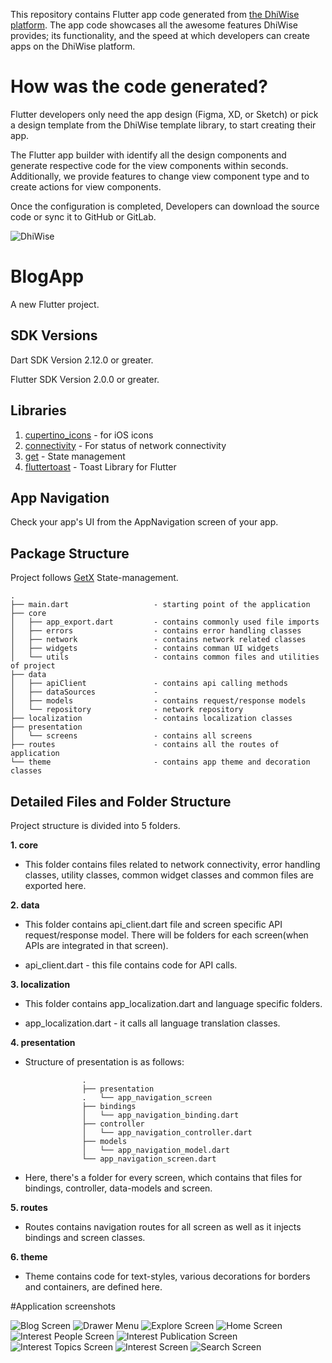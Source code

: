 This repository contains Flutter app code generated from [the DhiWise platform](https://app.dhiwise.com/sign-up). The app code showcases all the awesome features DhiWise provides; its functionality, and the speed at which developers can create apps on the DhiWise platform.

# How was the code generated?

Flutter developers only need the app design (Figma, XD, or Sketch) or pick a design template from the DhiWise template library, to start creating their app.

The Flutter app builder with identify all the design components and generate respective code for the view components within seconds. Additionally, we provide features to change view component type and to create actions for view components.

Once the configuration is completed, Developers can download the source code or sync it to GitHub or GitLab.

![DhiWise](./screenshots/dhiwise_ui.gif)

# BlogApp

A new Flutter project.

## SDK Versions

Dart SDK Version 2.12.0 or greater.

Flutter SDK Version 2.0.0 or greater.

## Libraries

1. [cupertino_icons](https://pub.dev/packages/cupertino_icons) - for iOS icons
2. [connectivity](https://pub.dev/packages/connectivity) - For status of network connectivity
3. [get](https://pub.dev/packages/get) - State management
4. [fluttertoast](https://pub.dev/packages/fluttertoast) - Toast Library for Flutter


## App Navigation

Check your app's UI from the AppNavigation screen of your app.

## Package Structure

Project follows [GetX](https://pub.dev/packages/get) State-management.

```
.
├── main.dart                   - starting point of the application
├── core
│   ├── app_export.dart         - contains commonly used file imports 
│   ├── errors                  - contains error handling classes                  
│   ├── network                 - contains network related classes
│   ├── widgets                 - contains comman UI widgets
│   └── utils                   - contains common files and utilities of project
├── data
│   ├── apiClient               - contains api calling methods
│   ├── dataSources             -     
│   ├── models                  - contains request/response models 
│   └── repository              - network repository
├── localization                - contains localization classes
├── presentation               
│   └── screens                 - contains all screens
├── routes                      - contains all the routes of application
└── theme                       - contains app theme and decoration classes
```

## Detailed Files and Folder Structure

Project structure is divided into 5 folders.

**1. core**

- This folder contains files related to network connectivity, error handling classes, utility classes, common widget classes and common files are exported here.

**2. data**

- This folder contains api_client.dart file and screen specific API request/response model. There will be folders for each screen(when APIs are integrated in that screen).

- api_client.dart - this file contains code for API calls.

**3. localization**

- This folder contains app_localization.dart and language specific folders.

- app_localization.dart - it calls all language translation classes.

**4. presentation**

- Structure of presentation is as follows:
```
                .
                ├── presentation               
                .   └── app_navigation_screen         
                ├── bindings    
                │   └── app_navigation_binding.dart
                ├── controller
                │   └── app_navigation_controller.dart
                ├── models
                │   └── app_navigation_model.dart
                └── app_navigation_screen.dart
```   
- Here, there's a folder for every screen, which contains that files for bindings, controller, data-models and screen.

**5. routes**

- Routes contains navigation routes for all screen as well as it injects bindings and screen classes.

**6. theme**

- Theme contains code for text-styles, various decorations for borders and containers, are defined here.

#Application screenshots

![Blog Screen](./screenshots/blog_screen.jpg)
![Drawer Menu](./screenshots/drawer_menu_screen.jpg)
![Explore Screen](./screenshots/explore_screen.jpg)
![Home Screen](./screenshots/home_screen.jpg)
![Interest People Screen](./screenshots/interest_people_screen.jpg)
![Interest Publication Screen](./screenshots/interest_publication_screen.jpg)
![Interest Topics Screen](./screenshots/interest_topics_screen.jpg)
![Interest Screen](./screenshots/intrests_screen.jpg)
![Search Screen](./screenshots/search_topics_screen.jpg)
